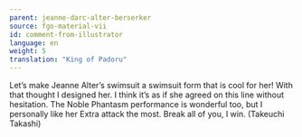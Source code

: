 ```yaml
---
parent: jeanne-darc-alter-berserker
source: fgo-material-vii
id: comment-from-illustrator
language: en
weight: 5
translation: "King of Padoru"
---
```


Let’s make Jeanne Alter’s swimsuit a swimsuit form that is cool for her! With that thought I designed her. I think it’s as if she agreed on this line without hesitation. The Noble Phantasm performance is wonderful too, but I personally like her Extra attack the most. Break all of you, I win. (Takeuchi Takashi)
